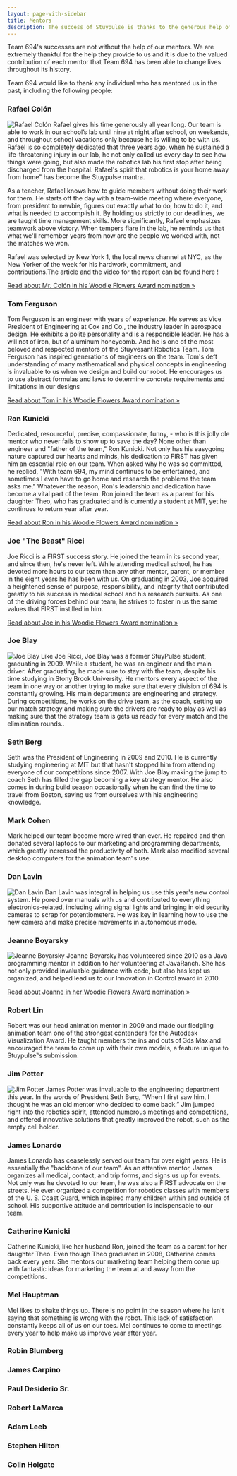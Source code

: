 ```yaml
---
layout: page-with-sidebar
title: Mentors
description: The success of Stuypulse is thanks to the generous help of our mentors, who tutor, assist, and teach us.
---
```

Team 694's successes are not without the help of our mentors. We are extremely thankful for the help they provide to us and it is due to the valued contribution of each mentor that Team 694 has been able to change lives throughout its history.

Team 694 would like to thank any individual who has mentored us in the past, including the following people:

### Rafael Colón
<div markdown="1" class="ec-description">
<img src="/img/mentors/colon.jpg" class="ec-photo" alt="Rafael Colón">
Rafael gives his time generously all year long. Our team is able to work in our school’s lab until nine at night after school, on weekends, and throughout school vacations only because he is willing to be with us. Rafael is so completely dedicated that three years ago, when he sustained a life-threatening injury in our lab, he not only called us every day to see how things were going, but also made the robotics lab his first stop after being discharged from the hospital. Rafael's spirit that robotics is your home away from home" has become the Stuypulse mantra.

As a teacher, Rafael knows how to guide members without doing their work for them. He starts off the day with a team-wide meeting where everyone, from president to newbie, figures out exactly what to do, how to do it, and what is needed to accomplish it. By holding us strictly to our deadlines, we are taught time management skills. More significantly, Rafael emphasizes teamwork above victory. When tempers flare in the lab, he reminds us that what we'll remember years from now are the people we worked with, not the matches we won.

Rafael was selected by New York 1, the local news channel at NYC, as the New Yorker of the week for his hardwork, commitment, and contributions.The article and the video for the report can be found here !
 
[Read about Mr. Colón in his Woodie Flowers Award nomination &raquo;](/about/mentors/woodieflowers/colon)
</div>

### Tom Ferguson
<div markdown="1" class="ec-description">
Tom Ferguson is an engineer with years of experience. He serves as Vice President of Engineering at Cox and Co., the industry leader in aerospace design. He exhibits a polite personality and is a responsible leader. He has a will not of iron, but of aluminum honeycomb. And he is one of the most beloved and respected mentors of the Stuyvesant Robotics Team. Tom Ferguson has inspired generations of engineers on the team. Tom's deft understanding of many mathematical and physical concepts in engineering is invaluable to us when we design and build our robot. He encourages us to use abstract formulas and laws to determine concrete requirements and limitations in our designs

[Read about Tom in his Woodie Flowers Award nomination &raquo;](/about/mentors/woodieflowers/tom)
</div>

### Ron Kunicki
<div markdown="1" class="ec-description">
Dedicated, resourceful, precise, compassionate, funny, - who is this jolly ole mentor who never fails to show up to save the day? None other than engineer and "father of the team," Ron Kunicki. Not only has his easygoing nature captured our hearts and minds, his dedication to FIRST has given him an essential role on our team. When asked why he was so committed, he replied, "With team 694, my mind continues to be entertained, and sometimes I even have to go home and research the problems the team asks me." Whatever the reason, Ron's leadership and dedication have become a vital part of the team. Ron joined the team as a parent for his daughter Theo, who has graduated and is currently a student at MIT, yet he continues to return year after year.
 
[Read about Ron in his Woodie Flowers Award nomination &raquo;](/about/mentors/woodieflowers/ron)
</div>

### Joe "The Beast" Ricci
<div markdown="1" class="ec-description">
Joe Ricci is a FIRST success story. He joined the team in its second year, and since then, he's never left. While attending medical school, he has devoted more hours to our team than any other mentor, parent, or member in the eight years he has been with us. On graduating in 2003, Joe acquired a heightened sense of purpose, responsibility, and integrity that contributed greatly to his success in medical school and his research pursuits. As one of the driving forces behind our team, he strives to foster in us the same values that FIRST instilled in him.

[Read about Joe in his Woodie Flowers Award nomination &raquo;](/about/mentors/woodieflowers/joe)
</div>

### Joe Blay
<div markdown="1" class="ec-description">
<img src="/img/mentors/blay.jpg" class="ec-photo" alt="Joe Blay">
Like Joe Ricci, Joe Blay was a former StuyPulse student, graduating in 2009. While a student, he was an engineer and the main driver. After graduating, he made sure to stay with the team, despite his time studying in Stony Brook University. He mentors every aspect of the team in one way or another trying to make sure that every division of 694 is constantly growing. His main departments are engineering and strategy. During competitions, he works on the drive team, as the coach, setting up our match strategy and making sure the drivers are ready to play as well as making sure that the strategy team is gets us ready for every match and the elimination rounds..
</div>

### Seth Berg
<div markdown="1" class="ec-description">
Seth was the President of Engineering in 2009 and 2010. He is currently studying engineering at MIT but that hasn't stopped him from attending everyone of our competitions since 2007. With Joe Blay making the jump to coach Seth has filled the gap becoming a key strategy mentor. He also comes in during build season occasionally when he can find the time to travel from Boston, saving us from ourselves with his engineering knowledge.
</div>

### Mark Cohen
<div markdown="1" class="ec-description">
Mark helped our team become more wired than ever. He repaired and then donated several laptops to our marketing and programming departments, which greatly increased the productivity of both. Mark also modified several desktop computers for the animation team‟s use.
</div>

### Dan Lavin
<div markdown="1" class="ec-description">
<img src="/img/mentors/dan.jpg" class="ec-photo" alt="Dan Lavin">
Dan Lavin was integral in helping us use this year's new control system. He pored over manuals with us and contributed to everything electronics-related, including wiring signal lights and bringing in old security cameras to scrap for potentiometers. He was key in learning how to use the new camera and make precise movements in autonomous mode.
</div>

### Jeanne Boyarsky
<div markdown="1" class="ec-description">
<img src="/img/mentors/jeanne.jpg" class="ec-photo" alt="Jeanne Boyarsky">
Jeanne Boyarsky has volunteered since 2010 as a Java programming mentor in addition to her volunteering at JavaRanch. She has not only provided invaluable guidance with code, but also has kept us organized, and helped lead us to our Innovation in Control award in 2010.

[Read about Jeanne in her Woodie Flowers Award nomination &raquo;](/about/mentors/woodieflowers/jeanne)
</div>

### Robert Lin
<div markdown="1" class="ec-description">
Robert was our head animation mentor in 2009 and made our fledgling animation team one of the strongest contenders for the Autodesk Visualization Award. He taught members the ins and outs of 3ds Max and encouraged the team to come up with their own models, a feature unique to Stuypulse‟s submission.
</div>

### Jim Potter
<div markdown="1" class="ec-description">
<img src="/img/mentors/jim.jpg" class="ec-photo" alt="Jim Potter">
James Potter was invaluable to the engineering department this year. In the words of President Seth Berg, “When I first saw him, I thought he was an old mentor who decided to come back.” Jim jumped right into the robotics spirit, attended numerous meetings and competitions, and offered innovative solutions that greatly improved the robot, such as the empty cell holder.
</div>

### James Lonardo
<div markdown="1" class="ec-description">
James Lonardo has ceaselessly served our team for over eight years. He is essentially the "backbone of our team". As an attentive mentor, James organizes all medical, contact, and trip forms, and signs us up for events. Not only was he devoted to our team, he was also a FIRST advocate on the streets. He even organized a competition for robotics classes with members of the U. S. Coast Guard, which inspired many children within and outside of school. His supportive attitude and contribution is indispensable to our team.
</div>

### Catherine Kunicki
<div markdown="1" class="ec-description">
Catherine Kunicki, like her husband Ron, joined the team as a parent for her daughter Theo. Even though Theo graduated in 2008, Catherine comes back every year. She mentors our marketing team helping them come up with fantastic ideas for marketing the team at and away from the competitions.
</div>

### Mel Hauptman
<div markdown="1" class="ec-description">
Mel likes to shake things up. There is no point in the season where he isn't saying that something is wrong with the robot. This lack of satisfaction constantly keeps all of us on our toes. Mel continues to come to meetings every year to help make us improve year after year.
</div>

### Robin Blumberg
### James Carpino
### Paul Desiderio Sr.
### Robert LaMarca
### Adam Leeb
### Stephen Hilton
### Colin Holgate

